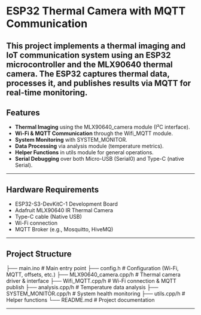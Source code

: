 # ESP32 Thermal Camera with MQTT Communication

This project implements a thermal imaging and IoT communication system using an ESP32 microcontroller and the MLX90640 thermal camera.
The ESP32 captures thermal data, processes it, and publishes results via MQTT for real-time monitoring.
---

## Features

- **Thermal Imaging** using the MLX90640_camera module (I²C interface).
- **Wi-Fi & MQTT Communication** through the Wifi_MQTT module.
- **System Monitoring** with SYSTEM_MONITOR.
- **Data Processing** via analysis module (temperature metrics).
- **Helper Functions** in utils module for general operations.
- **Serial Debugging** over both Micro-USB (Serial0) and Type-C (native Serial).

---

## Hardware Requirements
- ESP32-S3-DevKitC-1 Development Board  
- Adafruit MLX90640 IR Thermal Camera  
- Type-C cable (Native USB)  
- Wi-Fi connection  
- MQTT Broker (e.g., Mosquitto, HiveMQ)

---

## Project Structure 
├── main.ino # Main entry point
├── config.h # Configuration (Wi-Fi, MQTT, offsets, etc.)
├── MLX90640_camera.cpp/h # Thermal camera driver & interface
├── Wifi_MQTT.cpp/h # Wi-Fi connection & MQTT publish
├── analysis.cpp/h # Temperature data analysis
├── SYSTEM_MONITOR.cpp/h # System health monitoring
├── utils.cpp/h # Helper functions
└── README.md # Project documentation

---
